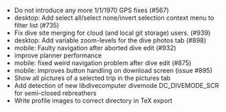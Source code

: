 - Do not introduce any more 1/1/1970 GPS fixes (#567)
- desktop: Add select all/select none/invert selection context menu to filter list (#735)
- Fix dive site merging for cloud (and local git storage) users. (#939)
- desktop: Add variable zoom-levels for the dive photos tab (#898)
- mobile: Faulty navigation after aborted dive edit (#932)
- improve planner performance
- mobile: fixed weird navigation problem after dive edit (#875)
- mobile: improves button handling on download screen (issue #895)
- Show all pictures of a selected trip in the pictures tab
- Add detection of new libdivecomputer divemode DC_DIVEMODE_SCR for semi-closed rebreathers
- Write profile images to correct directory in TeX export
